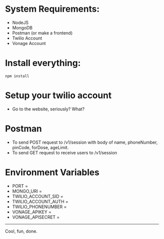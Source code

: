 # System Requirements:

- NodeJS
- MongoDB
- Postman (or make a frontend)
- Twilio Account
- Vonage Account

# Install everything:

```
npm install
```

# Setup your twilio account

- Go to the website, seriously? What?

# Postman

- To send POST request to /v1/session with body of name, phoneNumber, pinCode, forDose, ageLimit.
- To send GET request to receive users to /v1/session

# Environment Variables

- PORT =
- MONGO_URI =
- TWILIO_ACCOUNT_SID =
- TWILIO_ACCOUNT_AUTH =
- TWILIO_PHONENUMBER =
- VONAGE_APIKEY =
- VONAGE_APISECRET =

---

Cool, fun, done.
